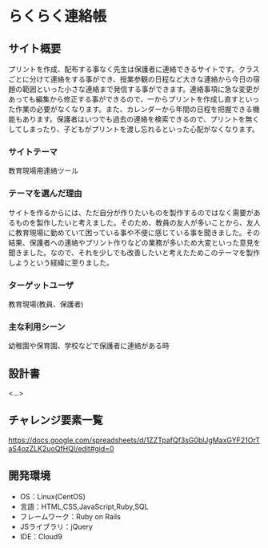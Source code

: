 # らくらく連絡帳

## サイト概要
プリントを作成、配布する事なく先生は保護者に連絡できるサイトです。クラスごとに分けて連絡をする事ができ、授業参観の日程など大きな連絡から今日の宿題の範囲といった小さな連絡まで発信する事ができます。連絡事項に急な変更があっても編集から修正する事ができるので、一からプリントを作成し直すといった作業の必要がなくなります。また、カレンダーから年間の日程を把握できる機能もあります。保護者はいつでも過去の連絡を検索できるので、プリントを無くしてしまったり、子どもがプリントを渡し忘れるといった心配がなくなります。

### サイトテーマ
教育現場用連絡ツール

### テーマを選んだ理由
サイトを作るからには、ただ自分が作りたいものを製作するのではなく需要があるものを製作したいと考えました。そのため、教員の友人が多いことから、友人に教育現場に勤めていて困っている事や不便に感じている事を聞きました。その結果、保護者への連絡やプリント作りなどの業務が多いため大変といった意見を聞きました。なので、それを少しでも改善したいと考えたためこのテーマを製作しようという経緯に至りました。

### ターゲットユーザ
教育現場(教員、保護者)

### 主な利用シーン
幼稚園や保育園、学校などで保護者に連絡がある時

## 設計書
<...>

## チャレンジ要素一覧
https://docs.google.com/spreadsheets/d/1ZZTpafQf3sG0blJgMaxGYF21OrTaS4ozZLK2uoQfHQI/edit#gid=0

## 開発環境
- OS：Linux(CentOS)
- 言語：HTML,CSS,JavaScript,Ruby,SQL
- フレームワーク：Ruby on Rails
- JSライブラリ：jQuery
- IDE：Cloud9
